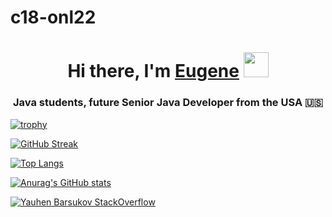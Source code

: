 # c18-onl22

<h1 align="center">Hi there, I'm <a href="https://github.com/barsukovmd" target="_top">Eugene</a>
<img src="file:///UserDao/yauhenbarsukov/Downloads/kuma.svg" height="40"/></h1>
<h3 align="center">Java students, future Senior Java Developer from the USA 🇺🇸</h3>

[![trophy](https://github-profile-trophy.vercel.app/?username=barsukovmd)](https://github.com/ryo-ma/github-profile-trophy)

[![GitHub Streak](https://github-readme-streak-stats.herokuapp.com/?user=barsukovmd)](https://git.io/streak-stats)

[![Top Langs](https://github-readme-stats.vercel.app/api/top-langs/?username=barsukovmd)](https://github.com/anuraghazra/github-readme-stats)

[![Anurag's GitHub stats](https://github-readme-stats.vercel.app/api?username=barsukovmd)](https://github.com/anuraghazra/github-readme-stats)

[![Yauhen Barsukov StackOverflow](https://github-readme-stackoverflow.vercel.app/?userID=20788591)](https://stackoverflow.com/users/20788591/barsukovmd) 

